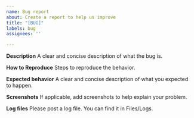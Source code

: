 ```yaml
---
name: Bug report
about: Create a report to help us improve
title: "[BUG]"
labels: bug
assignees: ''

---
```


**Description**
A clear and concise description of what the bug is.

**How to Reproduce**
Steps to reproduce the behavior.

**Expected behavior**
A clear and concise description of what you expected to happen.

**Screenshots**
If applicable, add screenshots to help explain your problem.

**Log files**
Please post a log file. You can find it in Files/Logs.
